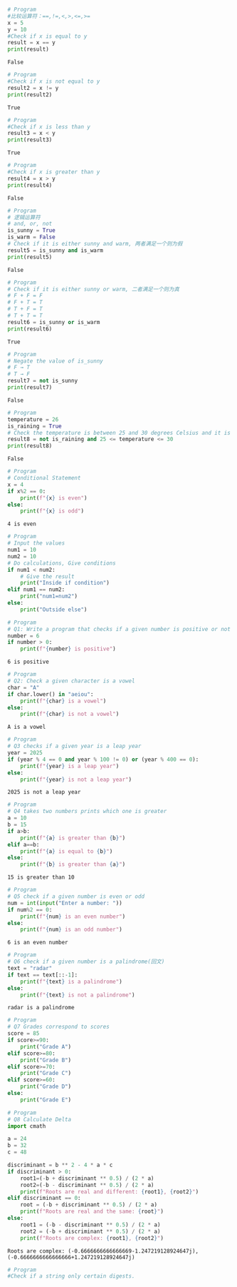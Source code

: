 ```python
# Program
#比较运算符：==,!=,<,>,<=,>=
x = 5
y = 10
#Check if x is equal to y
result = x == y
print(result)
```

    False
    


```python
# Program
#Check if x is not equal to y
result2 = x != y
print(result2)
```

    True
    


```python
# Program
#Check if x is less than y
result3 = x < y
print(result3)
```

    True
    


```python
# Program
#Check if x is greater than y
result4 = x > y
print(result4)
```

    False
    


```python
# Program
# 逻辑运算符
# and, or, not
is_sunny = True
is_warm = False
# Check if it is either sunny and warm, 两者满足一个则为假
result5 = is_sunny and is_warm
print(result5)
```

    False
    


```python
# Program
# Check if it is either sunny or warm, 二者满足一个则为真
# F + F = F
# F + T = T
# T + F = T
# T + T = T
result6 = is_sunny or is_warm
print(result6)
```

    True
    


```python
# Program
# Negate the value of is_sunny
# F → T
# T → F
result7 = not is_sunny
print(result7)
```

    False
    


```python
# Program
temperature = 26
is_raining = True
# Check the temperature is between 25 and 30 degrees Celsius and it is not raining
result8 = not is_raining and 25 <= temperature <= 30
print(result8)
```

    False
    


```python
# Program
# Conditional Statement
x = 4
if x%2 == 0:
    print(f"{x} is even")
else:
    print(f"{x} is odd")
```

    4 is even
    


```python
# Program
# Input the values
num1 = 10
num2 = 10
# Do calculations, Give conditions
if num1 < num2:
    # Give the result
    print("Inside if condition")
elif num1 == num2:
    print("num1=num2")
else:
    print("Outside else")
```


```python
# Program
# Q1: Write a program that checks if a given number is positive or not
number = 6
if number > 0:
    print(f"{number} is positive")
```

    6 is positive
    


```python
# Program
# Q2: Check a given character is a vowel
char = "A"
if char.lower() in "aeiou":
    print(f"{char} is a vowel")
else:
    print(f"{char} is not a vowel")
```

    A is a vowel
    


```python
# Program
# Q3 checks if a given year is a leap year
year = 2025
if (year % 4 == 0 and year % 100 != 0) or (year % 400 == 0):
    print(f"{year} is a leap year")
else:
    print(f"{year} is not a leap year")
```

    2025 is not a leap year
    


```python
# Program
# Q4 takes two numbers prints which one is greater
a = 10
b = 15
if a>b:
    print(f"{a} is greater than {b}")
elif a==b:
    print(f"{a} is equal to {b}")
else:
    print(f"{b} is greater than {a}")
```

    15 is greater than 10
    


```python
# Program
# Q5 check if a given number is even or odd
num = int(input("Enter a number: "))
if num%2 == 0:
    print(f"{num} is an even number")
else:
    print(f"{num} is an odd number")
```

    6 is an even number
    


```python
# Program
# Q6 check if a given number is a palindrome(回文)
text = "radar"
if text == text[::-1]:
    print(f"{text} is a palindrome")
else:
    print(f"{text} is not a palindrome")
```

    radar is a palindrome
    


```python
# Program
# Q7 Grades correspond to scores
score = 85
if score>=90:
    print("Grade A")
elif score>=80:
    print("Grade B")
elif score>=70:
    print("Grade C")
elif score>=60:
    print("Grade D")
else:
    print("Grade E")
```


```python
# Program
# Q8 Calculate Delta
import cmath

a = 24
b = 32
c = 48

discriminant = b ** 2 - 4 * a * c
if discriminant > 0:
    root1=(-b + discriminant ** 0.5) / (2 * a)
    root2=(-b - discriminant ** 0.5) / (2 * a)
    print(f"Roots are real and different: {root1}, {root2}")
elif discriminant == 0:
    root = (-b + discriminant ** 0.5) / (2 * a)
    print(f"Roots are real and the same: {root}")
else:
    root1 = (-b - discriminant ** 0.5) / (2 * a)
    root2 = (-b + discriminant ** 0.5) / (2 * a)
    print(f"Roots are complex: {root1}, {root2}")
```

    Roots are complex: (-0.6666666666666669-1.247219128924647j), (-0.6666666666666666+1.247219128924647j)
    


```python
# Program
#Check if a string only certain digests.
```
